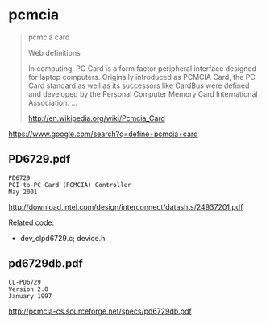 # pcmcia

> pcmcia card
>
> Web definitions
>
> In computing, PC Card is a form factor peripheral interface designed for laptop computers. Originally introduced as PCMCIA Card, the PC Card standard as well as its successors like CardBus were defined and developed by the Personal Computer Memory Card International Association. ...
>
> http://en.wikipedia.org/wiki/Pcmcia_Card

https://www.google.com/search?q=define+pcmcia+card

## PD6729.pdf

```
PD6729
PCI-to-PC Card (PCMCIA) Controller
May 2001
```

http://download.intel.com/design/interconnect/datashts/24937201.pdf

Related code:

- dev_clpd6729.c; device.h

## pd6729db.pdf

```
CL-PD6729
Version 2.0
January 1997
```

http://pcmcia-cs.sourceforge.net/specs/pd6729db.pdf
